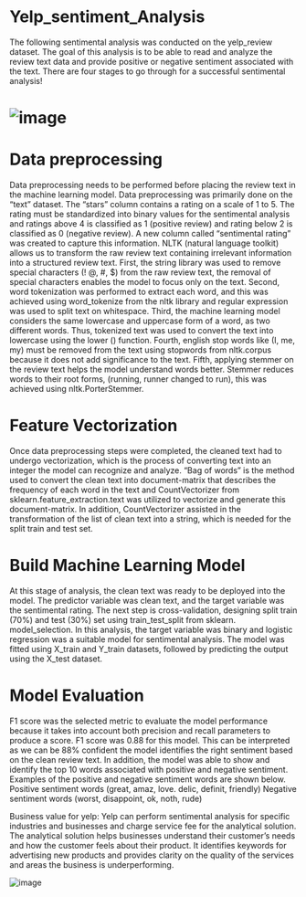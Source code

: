 # Yelp_sentiment_Analysis

The following sentimental analysis was conducted on the yelp_review dataset. The goal of this analysis is to be able to read and analyze the review text data and provide positive or negative sentiment associated with the text. There are four stages to go through for a successful sentimental analysis!

# ![image](https://user-images.githubusercontent.com/97130281/148303597-8a5490bc-f1ab-419c-92cf-780465034250.png)


# Data preprocessing

Data preprocessing needs to be performed before placing the review text in the machine learning model. Data preprocessing was primarily done on the “text” dataset. The “stars” column contains a rating on a scale of 1 to 5. The rating must be standardized into binary values for the sentimental analysis and ratings above 4 is classified as 1 (positive review) and rating below 2 is classified as 0 (negative review). A new column called “sentimental rating” was created to capture this information.
NLTK (natural language toolkit) allows us to transform the raw review text containing irrelevant information into a structured review text. First, the string library was used to remove special characters (! @, #, $) from the raw review text, the removal of special characters enables the model to focus only on the text. Second, word tokenization was performed to extract each word, and this was achieved using word_tokenize from the nltk library and regular expression was used to split text on whitespace. Third, the machine learning model considers the same lowercase and uppercase form of a word, as two different words. Thus, tokenized text was used to convert the text into lowercase using the lower () function. Fourth, english stop words like (I, me, my) must be removed from the text using stopwords from nltk.corpus because it does not add significance to the text. Fifth, applying stemmer on the review text helps the model understand words better. Stemmer reduces words to their root forms, (running, runner changed to run), this was achieved using nltk.PorterStemmer. 


# Feature Vectorization
Once data preprocessing steps were completed, the cleaned text had to undergo vectorization, which is the process of converting text into an integer the model can recognize and analyze. “Bag of words” is the method used to convert the clean text into document-matrix that describes the frequency of each word in the text and CountVectorizer from sklearn.feature_extraction.text was utilized to vectorize and generate this document-matrix. In addition, CountVectorizer assisted in the transformation of the list of clean text into a string, which is needed for the split train and test set. 

# Build Machine Learning Model
At this stage of analysis, the clean text was ready to be deployed into the model. The predictor variable was clean text, and the target variable was the sentimental rating. The next step is cross-validation, designing split train (70%) and test (30%) set using train_test_split from sklearn. model_selection. In this analysis, the target variable was binary and logistic regression was a suitable model for sentimental analysis. The model was fitted using X_train and Y_train datasets, followed by predicting the output using the X_test dataset. 

# Model Evaluation 
F1 score was the selected metric to evaluate the model performance because it takes into account both precision and recall parameters to produce a score. F1 score was 0.88 for this model. This can be interpreted as we can be 88% confident the model identifies the right sentiment based on the clean review text. In addition, the model was able to show and identify the top 10 words associated with positive and negative sentiment.  Examples of the positive and negative sentiment words are shown below.
Positive sentiment words (great, amaz, love. delic, definit, friendly)
Negative sentiment words (worst, disappoint, ok, noth, rude)



Business value for yelp: Yelp can perform sentimental analysis for specific industries and businesses and charge service fee for the analytical solution. The analytical solution helps businesses understand their customer’s needs and how the customer feels about their product. It identifies keywords for advertising new products and provides clarity on the quality of the services and areas the business is underperforming. 



![image](https://user-images.githubusercontent.com/97130281/148303237-4795293f-b3e5-41ce-9c4d-e0efa71240e2.png)

